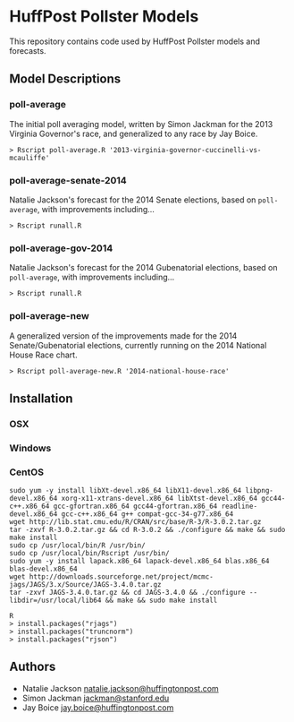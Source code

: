 # HuffPost Pollster Models

This repository contains code used by HuffPost Pollster models and forecasts.

## Model Descriptions

### poll-average

The initial poll averaging model, written by Simon Jackman for the 2013 Virginia Governor's race, and generalized to any race by Jay Boice.

	> Rscript poll-average.R '2013-virginia-governor-cuccinelli-vs-mcauliffe'

### poll-average-senate-2014

Natalie Jackson's forecast for the 2014 Senate elections, based on `poll-average`, with improvements including…

	> Rscript runall.R
	
### poll-average-gov-2014

Natalie Jackson's forecast for the 2014 Gubenatorial elections, based on `poll-average`, with improvements including...

	> Rscript runall.R

### poll-average-new

A generalized version of the improvements made for the 2014 Senate/Gubenatorial elections, currently running on the 2014 National House Race chart.

	> Rscript poll-average-new.R '2014-national-house-race'

## Installation

### OSX

### Windows

### CentOS

	sudo yum -y install libXt-devel.x86_64 libX11-devel.x86_64 libpng-devel.x86_64 xorg-x11-xtrans-devel.x86_64 libXtst-devel.x86_64 gcc44-c++.x86_64 gcc-gfortran.x86_64 gcc44-gfortran.x86_64 readline-devel.x86_64 gcc-c++.x86_64 g++ compat-gcc-34-g77.x86_64
	wget http://lib.stat.cmu.edu/R/CRAN/src/base/R-3/R-3.0.2.tar.gz
	tar -zxvf R-3.0.2.tar.gz && cd R-3.0.2 && ./configure && make && sudo make install
	sudo cp /usr/local/bin/R /usr/bin/
	sudo cp /usr/local/bin/Rscript /usr/bin/
	sudo yum -y install lapack.x86_64 lapack-devel.x86_64 blas.x86_64 blas-devel.x86_64
	wget http://downloads.sourceforge.net/project/mcmc-jags/JAGS/3.x/Source/JAGS-3.4.0.tar.gz
	tar -zxvf JAGS-3.4.0.tar.gz && cd JAGS-3.4.0 && ./configure --libdir=/usr/local/lib64 && make && sudo make install
	
	R
	> install.packages("rjags")
	> install.packages("truncnorm")
	> install.packages("rjson")

## Authors

* Natalie Jackson <natalie.jackson@huffingtonpost.com>
* Simon Jackman <jackman@stanford.edu>
* Jay Boice <jay.boice@huffingtonpost.com>